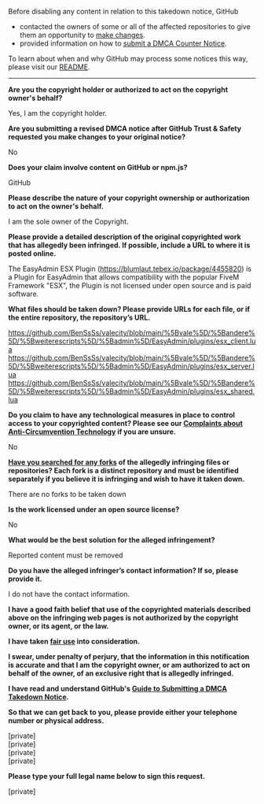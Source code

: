 Before disabling any content in relation to this takedown notice, GitHub
- contacted the owners of some or all of the affected repositories to give them an opportunity to [make changes](https://docs.github.com/en/github/site-policy/dmca-takedown-policy#a-how-does-this-actually-work).
- provided information on how to [submit a DMCA Counter Notice](https://docs.github.com/en/articles/guide-to-submitting-a-dmca-counter-notice).

To learn about when and why GitHub may process some notices this way, please visit our [README](https://github.com/github/dmca/blob/master/README.md#anatomy-of-a-takedown-notice).

---

**Are you the copyright holder or authorized to act on the copyright owner's behalf?**

Yes, I am the copyright holder.

**Are you submitting a revised DMCA notice after GitHub Trust & Safety requested you make changes to your original notice?**

No

**Does your claim involve content on GitHub or npm.js?**

GitHub

**Please describe the nature of your copyright ownership or authorization to act on the owner's behalf.**

I am the sole owner of the Copyright.

**Please provide a detailed description of the original copyrighted work that has allegedly been infringed. If possible, include a URL to where it is posted online.**

The EasyAdmin ESX Plugin (https://blumlaut.tebex.io/package/4455820) is a Plugin for EasyAdmin that allows compatibility with the popular FiveM Framework "ESX", the Plugin is not licensed under open source and is paid software.

**What files should be taken down? Please provide URLs for each file, or if the entire repository, the repository’s URL.**

https://github.com/BenSsSs/valecity/blob/main/%5Bvale%5D/%5Bandere%5D/%5Bweiterescripts%5D/%5Badmin%5D/EasyAdmin/plugins/esx_client.lua  
https://github.com/BenSsSs/valecity/blob/main/%5Bvale%5D/%5Bandere%5D/%5Bweiterescripts%5D/%5Badmin%5D/EasyAdmin/plugins/esx_server.lua  
https://github.com/BenSsSs/valecity/blob/main/%5Bvale%5D/%5Bandere%5D/%5Bweiterescripts%5D/%5Badmin%5D/EasyAdmin/plugins/esx_shared.lua

**Do you claim to have any technological measures in place to control access to your copyrighted content? Please see our <a href="https://docs.github.com/articles/guide-to-submitting-a-dmca-takedown-notice#complaints-about-anti-circumvention-technology">Complaints about Anti-Circumvention Technology</a> if you are unsure.**

No

**<a href="https://docs.github.com/articles/dmca-takedown-policy#b-what-about-forks-or-whats-a-fork">Have you searched for any forks</a> of the allegedly infringing files or repositories? Each fork is a distinct repository and must be identified separately if you believe it is infringing and wish to have it taken down.**

There are no forks to be taken down

**Is the work licensed under an open source license?**

No

**What would be the best solution for the alleged infringement?**

Reported content must be removed

**Do you have the alleged infringer’s contact information? If so, please provide it.**

I do not have the contact information.

**I have a good faith belief that use of the copyrighted materials described above on the infringing web pages is not authorized by the copyright owner, or its agent, or the law.**

**I have taken <a href="https://www.lumendatabase.org/topics/22">fair use</a> into consideration.**

**I swear, under penalty of perjury, that the information in this notification is accurate and that I am the copyright owner, or am authorized to act on behalf of the owner, of an exclusive right that is allegedly infringed.**

**I have read and understand GitHub's <a href="https://docs.github.com/articles/guide-to-submitting-a-dmca-takedown-notice/">Guide to Submitting a DMCA Takedown Notice</a>.**

**So that we can get back to you, please provide either your telephone number or physical address.**

[private]  
[private]  
[private]  
[private]  

**Please type your full legal name below to sign this request.**

[private]  
